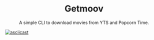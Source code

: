 <h1 align="center">
  Getmoov
</h1>

<p align="center">
A simple CLI to download movies from YTS and Popcorn Time.
</p>

[![asciicast](https://asciinema.org/a/Vf4pz26BoQSPVB006mf7rHA1c.svg)](https://asciinema.org/a/Vf4pz26BoQSPVB006mf7rHA1c)
